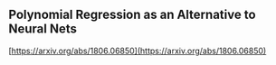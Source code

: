 ## Polynomial Regression as an Alternative to Neural Nets
  
  [https://arxiv.org/abs/1806.06850](https://arxiv.org/abs/1806.06850)